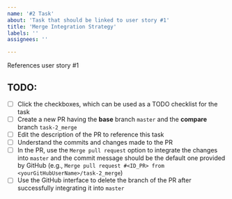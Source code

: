 ```yaml
---
name: '#2 Task'
about: 'Task that should be linked to user story #1'
title: 'Merge Integration Strategy'
labels: ''
assignees: ''

---
```


References user story #1

## TODO:
- [ ] Click the checkboxes, which can be used as a TODO checklist for the task
- [ ] Create a new PR having the **base** branch `master` and the **compare** branch `task-2_merge`
- [ ] Edit the description of the PR to reference this task
- [ ] Understand the commits and changes made to the PR
- [ ] In the PR, use the `Merge pull request` option to integrate the changes into `master` and the commit message should be the default one provided by GitHub (e.g., `Merge pull request #<ID_PR> from <yourGitHubUserName>/task-2_merge`)
- [ ] Use the GitHub interface to delete the branch of the PR after successfully integrating it into `master`
